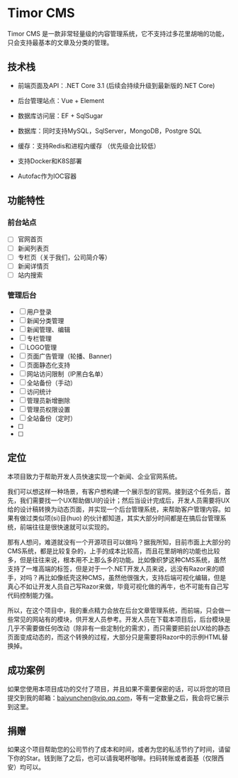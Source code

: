 # Timor CMS

Timor CMS 是一款非常轻量级的内容管理系统，它不支持过多花里胡哨的功能，只会支持最基本的文章及分类的管理。

## 技术栈

- 前端页面及API：.NET Core  3.1 (后续会持续升级到最新版的.NET Core)

- 后台管理站点：Vue + Element

- 数据库访问层：EF + SqlSugar

- 数据库：同时支持MySQL，SqlServer，MongoDB，Postgre SQL

- 缓存：支持Redis和进程内缓存 （优先级会比较低）

- 支持Docker和K8S部署

- Autofac作为IOC容器

  

## 功能特性

### 前台站点

- [ ] 官网首页
- [ ] 新闻列表页
- [ ] 专栏页（关于我们，公司简介等）
- [ ] 新闻详情页
- [ ] 站内搜索

### 管理后台

- [ ] 用户登录
- [ ] 新闻分类管理
- [ ] 新闻管理、编辑
- [ ] 专栏管理
- [ ] LOGO管理
- [ ] 页面广告管理（轮播、Banner)
- [ ] 页面静态化支持
- [ ] 网站访问限制（IP黑白名单）
- [ ] 全站备份（手动）
- [ ] 访问统计
- [ ] 管理员新增删除
- [ ] 管理员权限设置
- [ ] 全站备份（定时）
- [ ] 
- [ ] 

## 定位

本项目致力于帮助开发人员快速实现一个新闻、企业官网系统。

我们可以想这样一种场景，有客户想构建一个展示型的官网。接到这个任务后，首先，我们需要找一个UX帮助做UI的设计；然后当设计完成后，开发人员需要将UX给的设计稿转换为动态页面，并实现一个后台管理系统，来帮助客户管理内容。如果有做过类似项(si)目(huo) 的伙计都知道，其实大部分时间都是在搞后台管理系统，前端往往是很快速就可以实现的。

那有人想问，难道就没有一个开源项目可以做吗？据我所知，目前市面上大部分的CMS系统，都是比较复杂的，上手的成本比较高，而且花里胡哨的功能也比较多，但是往往来说，根本用不上那么多的功能。比如像织梦这种CMS系统，虽然支持了一堆高端的标签，但是对于一个.NET开发人员来说，远没有Razor来的顺手，对吗？再比如像纸壳这种CMS，虽然他很强大，支持后端可视化编辑，但是真心不如让开发人员自己写Razor来做，毕竟可视化做的再牛，也不可能有自己写代码控制能力强。

所以，在这个项目中，我的重点精力会放在后台文章管理系统，而前端，只会做一些常见的网站有的模块，供开发人员参考。开发人员在下载本项目后，后台模块是几乎不需要做任何改动（除非有一些定制化的需求），而只需要把前台UX给的静态页面变成动态的，而这个转换的过程，大部分只是需要将Razor中的示例HTML替换掉。

## 成功案例

如果您使用本项目成功的交付了项目，并且如果不需要保密的话，可以将您的项目提交到我的邮箱：baiyunchen@vip.qq.com，等有一定数量之后，我会将它展示到这里。

## 捐赠

如果这个项目帮助您的公司节约了成本和时间，或者为您的私活节约了时间，请留下你的Star。钱到账了之后，也可以请我喝杯咖啡。扫码转账或者面基（仅限西安）均可以。

